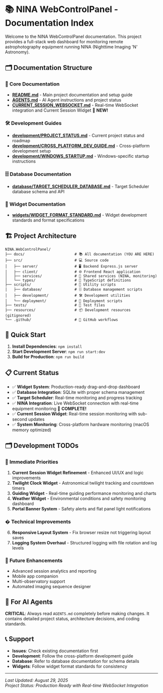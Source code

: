 # 📚 NINA WebControlPanel - Documentation Index

Welcome to the NINA WebControlPanel documentation. This project provides a full-stack web dashboard for monitoring remote astrophotography equipment running NINA (Nighttime Imaging 'N' Astronomy).

## 🗂️ Documentation Structure

### 📖 Core Documentation
- **[README.md](./README.md)** - Main project documentation and setup guide
- **[AGENTS.md](./AGENTS.md)** - AI Agent instructions and project status  
- **[CURRENT_SESSION_WEBSOCKET.md](./CURRENT_SESSION_WEBSOCKET.md)** - Real-time WebSocket integration and Current Session Widget 🔴 **NEW!**

### 🛠️ Development Guides
- **[development/PROJECT_STATUS.md](./development/PROJECT_STATUS.md)** - Current project status and roadmap
- **[development/CROSS_PLATFORM_DEV_GUIDE.md](./development/CROSS_PLATFORM_DEV_GUIDE.md)** - Cross-platform development setup
- **[development/WINDOWS_STARTUP.md](./development/WINDOWS_STARTUP.md)** - Windows-specific startup instructions

### 🗄️ Database Documentation
- **[database/TARGET_SCHEDULER_DATABASE.md](./database/TARGET_SCHEDULER_DATABASE.md)** - Target Scheduler database schema and API

### 🧩 Widget Documentation
- **[widgets/WIDGET_FORMAT_STANDARD.md](./widgets/WIDGET_FORMAT_STANDARD.md)** - Widget development standards and format specifications

## 🏗️ Project Architecture

```
NINA.WebControlPanel/
├── docs/                       # 📚 All documentation (YOU ARE HERE)
├── src/                        # 💻 Source code
│   ├── server/                 # 🖥️ Backend Express.js server
│   ├── client/                 # 🌐 Frontend React application
│   ├── services/               # 🔧 Shared services (NINA, monitoring)
│   └── types/                  # 📝 TypeScript definitions
├── scripts/                    # 🔧 Utility scripts
│   ├── database/               # 🗄️ Database management scripts
│   ├── development/            # 🛠️ Development utilities
│   └── deployment/             # 🚀 Deployment scripts
├── tests/                      # 🧪 Test files
├── resources/                  # 📦 Development resources (gitignored)
└── .github/                    # 🤖 GitHub workflows
```

## 🚀 Quick Start

1. **Install Dependencies**: `npm install`
2. **Start Development Server**: `npm run start:dev`
3. **Build for Production**: `npm run build`

## 📋 Current Status

- ✅ **Widget System**: Production-ready drag-and-drop dashboard
- ✅ **Database Integration**: SQLite with proper schema management
- ✅ **Target Scheduler**: Real-time monitoring and progress tracking
- ✅ **NINA Integration**: Live WebSocket connection with real-time equipment monitoring 🔴 **COMPLETE!**
- ✅ **Current Session Widget**: Real-time session monitoring with sub-second updates
- ✅ **System Monitoring**: Cross-platform hardware monitoring (macOS memory optimized)

## 🗂️ Development TODOs

### 🎯 **Immediate Priorities** 
1. **Current Session Widget Refinement** - Enhanced UI/UX and logic improvements
2. **Twilight Clock Widget** - Astronomical twilight tracking and countdown timers
3. **Guiding Widget** - Real-time guiding performance monitoring and charts
4. **Weather Widget** - Environmental conditions and safety monitoring dashboard
5. **Portal Banner System** - Safety alerts and flat panel light notifications

### � **Technical Improvements**
6. **Responsive Layout System** - Fix browser resize not triggering layout saves
7. **Logging System Overhaul** - Structured logging with file rotation and log levels

### 📅 **Future Enhancements**
- Advanced session analytics and reporting
- Mobile app companion  
- Multi-observatory support
- Automated imaging sequence designer

## 🤖 For AI Agents

**CRITICAL**: Always read `AGENTS.md` completely before making changes. It contains detailed project status, architecture decisions, and coding standards.

## 📞 Support

- **Issues**: Check existing documentation first
- **Development**: Follow the cross-platform development guide
- **Database**: Refer to database documentation for schema details
- **Widgets**: Follow widget format standards for consistency

---

*Last Updated: August 29, 2025*  
*Project Status: Production Ready with Real-time WebSocket Integration*

